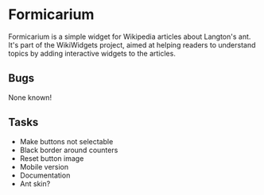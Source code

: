 Formicarium
===========
Formicarium is a simple widget for Wikipedia articles about Langton's ant.
It's part of the WikiWidgets project, aimed at helping readers to understand topics by adding interactive widgets to the articles.

Bugs
----
None known!

Tasks
-----
* Make buttons not selectable
* Black border around counters
* Reset button image
* Mobile version
* Documentation
* Ant skin?
